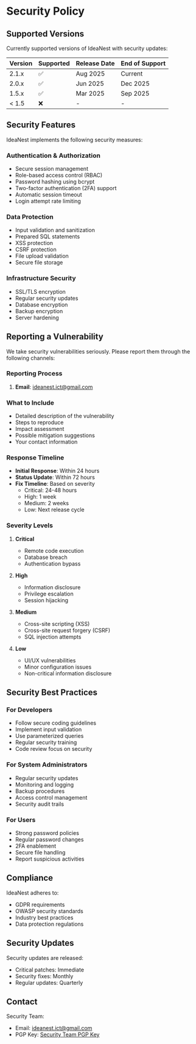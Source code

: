 # Security Policy

## Supported Versions

Currently supported versions of IdeaNest with security updates:

| Version | Supported          | Release Date | End of Support |
| ------- | ------------------ | ------------ | -------------- |
| 2.1.x   | :white_check_mark: | Aug 2025     | Current        |
| 2.0.x   | :white_check_mark: | Jun 2025     | Dec 2025      |
| 1.5.x   | :white_check_mark: | Mar 2025     | Sep 2025      |
| < 1.5   | :x:                | -            | -             |

## Security Features

IdeaNest implements the following security measures:

### Authentication & Authorization
- Secure session management
- Role-based access control (RBAC)
- Password hashing using bcrypt
- Two-factor authentication (2FA) support
- Automatic session timeout
- Login attempt rate limiting

### Data Protection
- Input validation and sanitization
- Prepared SQL statements
- XSS protection
- CSRF protection
- File upload validation
- Secure file storage

### Infrastructure Security
- SSL/TLS encryption
- Regular security updates
- Database encryption
- Backup encryption
- Server hardening

## Reporting a Vulnerability

We take security vulnerabilities seriously. Please report them through the following channels:

### Reporting Process
1. **Email**: ideanest.ict@gmail.com
### What to Include
- Detailed description of the vulnerability
- Steps to reproduce
- Impact assessment
- Possible mitigation suggestions
- Your contact information

### Response Timeline
- **Initial Response**: Within 24 hours
- **Status Update**: Within 72 hours
- **Fix Timeline**: Based on severity
  - Critical: 24-48 hours
  - High: 1 week
  - Medium: 2 weeks
  - Low: Next release cycle

### Severity Levels
1. **Critical**
   - Remote code execution
   - Database breach
   - Authentication bypass

2. **High**
   - Information disclosure
   - Privilege escalation
   - Session hijacking

3. **Medium**
   - Cross-site scripting (XSS)
   - Cross-site request forgery (CSRF)
   - SQL injection attempts

4. **Low**
   - UI/UX vulnerabilities
   - Minor configuration issues
   - Non-critical information disclosure

## Security Best Practices

### For Developers
- Follow secure coding guidelines
- Implement input validation
- Use parameterized queries
- Regular security training
- Code review focus on security

### For System Administrators
- Regular security updates
- Monitoring and logging
- Backup procedures
- Access control management
- Security audit trails

### For Users
- Strong password policies
- Regular password changes
- 2FA enablement
- Secure file handling
- Report suspicious activities

## Compliance

IdeaNest adheres to:
- GDPR requirements
- OWASP security standards
- Industry best practices
- Data protection regulations

## Security Updates

Security updates are released:
- Critical patches: Immediate
- Security fixes: Monthly
- Regular updates: Quarterly

## Contact

Security Team:
- Email: ideanest.ict@gmail.com
- PGP Key: [Security Team PGP Key](https://ideanest.com/security/pgp-key)

